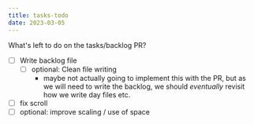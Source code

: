 ```yaml
---
title: tasks-todo
date: 2023-03-05
---
```


What's left to do on the tasks/backlog PR?

- [ ] Write backlog file
  - [ ] optional: Clean file writing
    - maybe not actually going to implement this with the PR, but as we will need to write the backlog, we should _eventually_ revisit how we write day files etc.
- [ ] fix scroll
- [ ] optional: improve scaling / use of space
